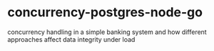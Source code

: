 # concurrency-postgres-node-go
concurrency handling in a simple banking system and how different approaches affect data integrity under load
